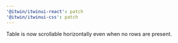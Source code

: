 ```yaml
---
'@itwin/itwinui-react': patch
'@itwin/itwinui-css': patch
---
```


Table is now scrollable horizontally even when no rows are present.
